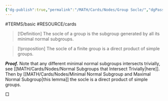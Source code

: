 ```yaml
---
{"dg-publish":true,"permalink":"/MATH/Cards/Nodes/Group Socle/","dgPassFrontmatter":true}
---
```


#TERMS/basic #RESOURCE/cards 

> [!Definition]
> The socle of a group is the subgroup generated by all its minimal normal subgroups.

> [!proposition]
> The socle of a finite group is a direct product of simple groups.

**_Proof._**
Note that any different minimal normal subgroups intersects trivially, see [[MATH/Cards/Nodes/Normal Subgroups that Intersect Trivially\|here]]. Then by [[MATH/Cards/Nodes/Minimal Normal Subgroup and Maximal Normal Subgroup\|this lemma]] the socle is a direct product of simple groups.
<p align="left">□</p>

